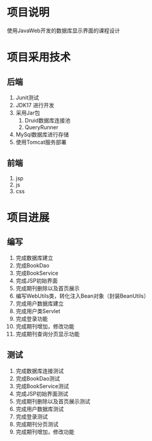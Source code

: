# 项目说明

使用JavaWeb开发的数据库显示界面的课程设计

# 项目采用技术

## 后端

1. Junit测试
2. JDK17 进行开发
3. 采用Jar包
    1. Druid数据库连接池
    2. QueryRunner
4. MySql数据库进行存储
5. 使用Tomcat服务部署

## 前端

1. jsp
2. js
3. css

# 项目进展

## 编写

1. 完成数据库建立
2. 完成BookDao
3. 完成BookService
4. 完成JSP初始界面
5. 完成期刊删除以及首页展示
6. 编写WebUtils类，转化注入Bean对象（封装BeanUtils）
7. 完成用户数据库建立
8. 完成用户类Servlet
9. 完成登录功能
10. 完成期刊增加，修改功能
11. 完成期刊查询分页显示功能

## 测试

1. 完成数据库连接测试
2. 完成BookDao测试
3. 完成BookService测试
4. 完成JSP初始界面测试
5. 完成期刊删除以及首页展示测试
6. 完成用户数据库测试
7. 完成登录测试
8. 完成期刊分页测试
9. 完成期刊增加，修改功能